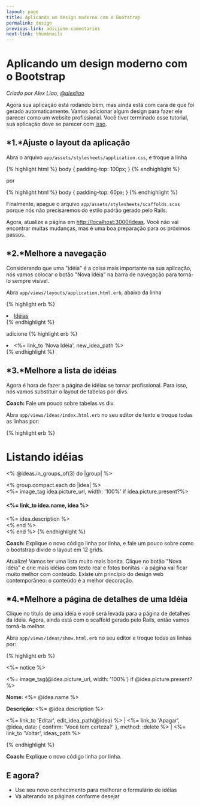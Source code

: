 ```yaml
---
layout: page
title: Aplicando um design moderno com o Bootstrap
permalink: design
previous-link: adicione-comentarios
next-link: thumbnails
---
```


# Aplicando um design moderno com o Bootstrap

*Criado por Alex Liao, [@alexliao](http://bannka.com/alex)*

Agora sua aplicação está rodando bem, mas ainda está com cara de que foi gerado automaticamente. Vamos adicionar algum design para fazer ele parecer como um website profissional. Você tiver terminado esse tutorial, sua aplicação deve se parecer com  [isso](http://railsgirlsapp.herokuapp.com/ideas).

## *1.*Ajuste o layout da aplicação

Abra o arquivo `app/assets/stylesheets/application.css`, e troque a linha

{% highlight html %}
body { padding-top: 100px; }
{% endhighlight %}

por

{% highlight html %}
body { padding-top: 60px; }
{% endhighlight %}

Finalmente, apague o arquivo `app/assets/stylesheets/scaffolds.scss` porque nós não precisaremos do estilo padrão gerado pelo Rails.

Agora, atualize a página em [http://localhost:3000/ideas](http://localhost:3000/ideas). Você não vai encontrar muitas mudanças, mas é uma boa preparação para os próximos passos.

## *2.*Melhore a navegação

Considerando que uma "idéia" é a coisa mais importante na sua aplicação, nós vamos colocar o botão "Nova idéia" na barra de navegação para torná-lo sempre visível.

Abra `app/views/layouts/application.html.erb`, abaixo da linha

{% highlight erb %}
<li class="active"><a href="/ideas">Idéias</a></li>
{% endhighlight %}

adicione
{% highlight erb %}
<li ><%= link_to 'Nova Idéia', new_idea_path %></li>
{% endhighlight %}

## *3.*Melhore a lista de idéias

Agora é hora de fazer a página de idéias se tornar profissional. Para isso, nós vamos substituir o layout de tabelas por divs.

**Coach:** Fale um pouco sobre tabelas vs div.

Abra `app/views/ideas/index.html.erb` no seu editor de texto e troque todas as linhas por:

{% highlight erb %}
<h1>Listando idéias</h1>

<% @ideas.in_groups_of(3) do |group| %>
  <div class="row">
    <% group.compact.each do |idea| %>
      <div class="col-md-4">
        <%= image_tag idea.picture_url, width: '100%' if idea.picture.present?%>
        <h4><%= link_to idea.name, idea %></h4>
        <%= idea.description %>
      </div>
    <% end %>
  </div>
<% end %>
{% endhighlight %}

**Coach:** Explique o novo código linha por linha, e fale um pouco sobre como o bootstrap divide o layout em 12 grids.

Atualize! Vamos ter uma lista muito mais bonita. Clique no botão "Nova idéia" e crie mais idéias com texto real e fotos bonitas - a página vai ficar muito melhor com conteúdo. Existe um princípio do design web contemporâneo: o conteúdo é a melhor decoração.

## *4.*Melhore a página de detalhes de uma Idéia

Clique no título de uma idéia e você será levada para a página de detalhes da idéia. Agora, ainda está com o scaffold gerado pelo Rails, então vamos torná-la melhor.

Abra `app/views/ideas/show.html.erb` no seu editor e troque todas as linhas por:

{% highlight erb %}
<p id="notice"><%= notice %></p>

<div class="row">
  <div class="col-md-9">
    <%= image_tag(@idea.picture_url, width: '100%') if @idea.picture.present? %>
  </div>

  <div class="col-md-3">
    <p><b>Nome: </b><%= @idea.name %></p>
    <p><b>Descrição: </b><%= @idea.description %></p>
    <p>
      <%= link_to 'Editar', edit_idea_path(@idea) %> |
      <%= link_to 'Apagar', @idea, data: { confirm: 'Você tem certeza?' }, method: :delete %> |
      <%= link_to 'Voltar', ideas_path %>
    </p>
  </div>
</div>
{% endhighlight %}


**Coach:** Explique o novo código linha por linha.

## E agora?

* Use seu novo conhecimento para melhorar o formulário de idéias
* Vá alterando as páginas conforme desejar

